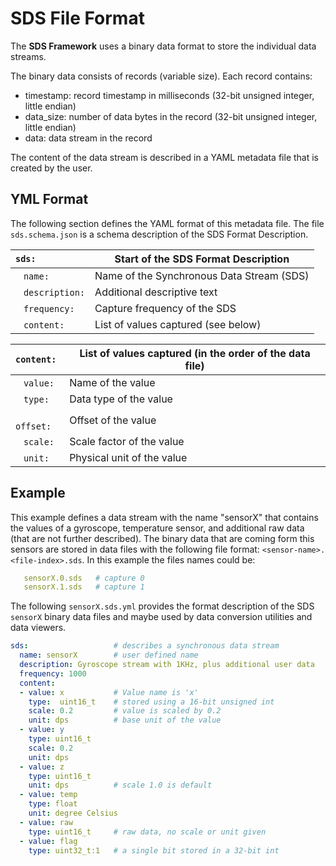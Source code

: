 # SDS File Format

The **SDS Framework** uses a binary data format to store the individual data streams.

The binary data consists of records (variable size). Each record contains:
 - timestamp: record timestamp in milliseconds (32-bit unsigned integer, little endian)
 - data_size: number of data bytes in the record (32-bit unsigned integer, little endian)
 - data: data stream in the record

The content of the data stream is described in a YAML metadata file that is created by the user.

## YML Format

The following section defines the YAML format of this metadata file. The file `sds.schema.json` is a schema description of the SDS Format Description.

`sds:`                               | Start of the SDS Format Description
:------------------------------------|---------------------------------------------------
&nbsp;&nbsp; `name:`                 | Name of the Synchronous Data Stream (SDS)
&nbsp;&nbsp; `description:`          | Additional descriptive text
&nbsp;&nbsp; `frequency:`            | Capture frequency of the SDS
&nbsp;&nbsp; `content:`              | List of values captured (see below)

`content:`                           | List of values captured (in the order of the data file)
:------------------------------------|---------------------------------------------------
&nbsp;&nbsp; `value:`                | Name of the value
&nbsp;&nbsp; `type:`                 | Data type of the value
&nbsp;&nbsp; `offset:`               | Offset of the value
&nbsp;&nbsp; `scale:`                | Scale factor of the value
&nbsp;&nbsp; `unit:`                 | Physical unit of the value

## Example

This example defines a data stream with the name "sensorX" that contains the values of a gyroscope, temperature sensor, and additional raw data (that are not further described).
The binary data that are coming form this sensors are stored in data files with the following file format: `<sensor-name>.<file-index>.sds`. In this example the files names could be:

```yml
   sensorX.0.sds   # capture 0
   sensorX.1.sds   # capture 1
```

The following `sensorX.sds.yml` provides the format description of the SDS `sensorX` binary data files and maybe used by data conversion utilities and data viewers.

```yml
sds:                   # describes a synchronous data stream
  name: sensorX        # user defined name
  description: Gyroscope stream with 1KHz, plus additional user data
  frequency: 1000
  content:
  - value: x           # Value name is 'x'
    type:  uint16_t    # stored using a 16-bit unsigned int
    scale: 0.2         # value is scaled by 0.2
    unit: dps          # base unit of the value
  - value: y
    type: uint16_t
    scale: 0.2
    unit: dps
  - value: z
    type: uint16_t
    unit: dps          # scale 1.0 is default
  - value: temp
    type: float
    unit: degree Celsius
  - value: raw
    type: uint16_t     # raw data, no scale or unit given
  - value: flag
    type: uint32_t:1   # a single bit stored in a 32-bit int
```
